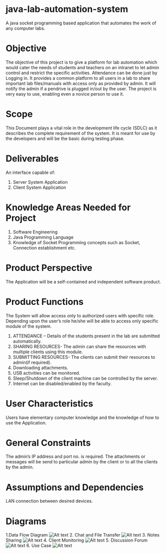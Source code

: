 # java-lab-automation-system
A java socket programming based application that automates the work of any computer labs.

# Objective
The objective of this project is to give a platform for lab automation which would cater the needs of students and teachers on an intranet to let admin control and restrict the specific activities. Attendance can be done just by Logging in. It provides a common platform to all users in a lab to share important lab files/manuals with access only as provided by admin. It will notify the admin if a pendrive is plugged in/out by the user. The project is very easy to use, enabling even a novice person to use it.

# Scope
This Document plays a vital role in the development life cycle (SDLC) as it describes the complete requirement of the system. It is meant for use by the developers and will be the basic during testing phase.

# Deliverables
An interface capable of:
1. Server System Application
2. Client System Application

# Knowledge Areas Needed for Project
1. Software Engineering
2. Java Programming Language
3. Knowledge of Socket Programming concepts such as Socket, Connection establishment etc.

# Product Perspective
The Application will be a self-contained and independent software product.

# Product Functions
The System will allow access only to authorized users with specific role. Depending upon the user’s role he/she will be able to access only specific module of the system.
1. ATTENDANCE – Details of the students present in the lab are submitted automatically.
2. SHARING RESOURCES- The admin can share the resources with multiple clients using this module.
3. SUBMITTING RESOURCES- The clients can submit their resources to admin(if required).
4. Downloading attachments.
5. USB activities can be monitored.
6. Sleep/Shutdown of the client machine can be controlled by the server.
7. Internet can be disabled/enabled by the faculty.

# User Characteristics
Users have elementary computer knowledge and the knowledge of how to use the Application.

# General Constraints
The admin’s IP address and port no. is required. The attachments or messages will be send to particular admin by the client or to all the clients by the admin.

# Assumptions and Dependencies
LAN connection between desired devices.


# Diagrams
1.Data Flow Diagram
![Alt text](R:\Git\java-lab-automation-system\.settings\DFD.png?raw=true "Data Flow Diagram")
2. Chat and File Transfer
![Alt text](R:\Git\java-lab-automation-system\.settings\Chat.png?raw=true "Title")
3. Notes Sharing
![Alt text](R:\Git\java-lab-automation-system\.settings\FileShare.png?raw=true "Title")
4. Client Monitoring
![Alt text](R:\Git\java-lab-automation-system\.settings\ClientMonitoring.png?raw=true "Title")
5. Discussion Forum
![Alt text](R:\Git\java-lab-automation-system\.settings\DiscussionForum.png?raw=true "Title")
6. Use Case
![Alt text](R:\Git\java-lab-automation-system\.settings\UseCase.png?raw=true "Title")
